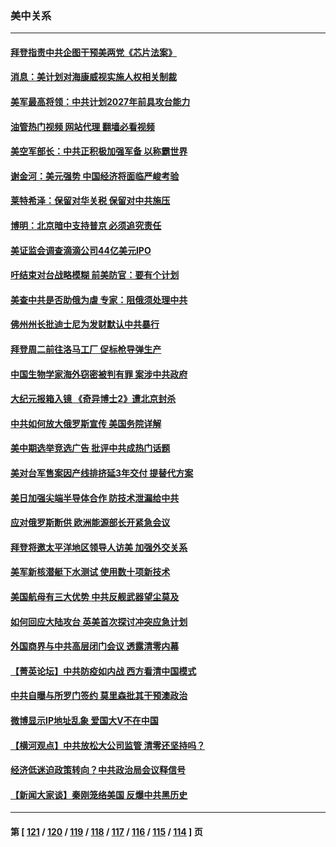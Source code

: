 ### 美中关系
---
#### [拜登指责中共企图干预美两党《芯片法案》](../../pages/nf1412576/n13727200.md?05050045) 
#### [消息：美计划对海康威视实施人权相关制裁](../../pages/nf1412576/n13727090.md?05050045) 
#### [美军最高将领：中共计划2027年前具攻台能力](../../pages/nf1412576/n13726790.md?05050045) 
#### [油管热门视频 网站代理 翻墙必看视频](http://209.222.30.114:81/youtube.html?05050045)
#### [美空军部长：中共正积极加强军备 以称霸世界](../../pages/nf1412576/n13726877.md?05050045) 
#### [谢金河：美元强势 中国经济将面临严峻考验](../../pages/nf1412576/n13726667.md?05050045) 
#### [莱特希泽：保留对华关税 保留对中共施压](../../pages/nf1412576/n13726477.md?05050045) 
#### [博明：北京暗中支持普京 必须追究责任](../../pages/nf1412576/n13726270.md?05050045) 
#### [美证监会调查滴滴公司44亿美元IPO](../../pages/nf1412576/n13726424.md?05050045) 
#### [吁结束对台战略模糊 前美防官：要有个计划](../../pages/nf1412576/n13726430.md?05050045) 
#### [美查中共是否助俄为虐 专家：阻俄须处理中共](../../pages/nf1412576/n13726267.md?05050045) 
#### [佛州州长批迪士尼为发财默认中共暴行](../../pages/nf1412576/n13726276.md?05050045) 
#### [拜登周二前往洛马工厂 促标枪导弹生产](../../pages/nf1412576/n13726182.md?05050045) 
#### [中国生物学家海外窃密被判有罪 案涉中共政府](../../pages/nf1412576/n13726188.md?05050045) 
#### [大纪元报箱入镜 《奇异博士2》遭北京封杀](../../pages/nf1412576/n13725845.md?05050045) 
#### [中共如何放大俄罗斯宣传 美国务院详解](../../pages/nf1412576/n13725728.md?05050045) 
#### [美中期选举竞选广告 批评中共成热门话题](../../pages/nf1412576/n13725722.md?05050045) 
#### [美对台军售案因产线排挤延3年交付 提替代方案](../../pages/nf1412576/n13725597.md?05050045) 
#### [美日加强尖端半导体合作 防技术泄漏给中共](../../pages/nf1412576/n13725683.md?05050045) 
#### [应对俄罗斯断供 欧洲能源部长开紧急会议](../../pages/nf1412576/n13725524.md?05050045) 
#### [拜登将邀太平洋地区领导人访美 加强外交关系](../../pages/nf1412576/n13725266.md?05050045) 
#### [美军新核潜艇下水测试  使用数十项新技术](../../pages/nf1412576/n13724976.md?05050045) 
#### [美国航母有三大优势 中共反舰武器望尘莫及](../../pages/nf1412576/n13710322.md?05050045) 
#### [如何回应大陆攻台 英美首次探讨冲突应急计划](../../pages/nf1412576/n13724432.md?05050045) 
#### [外国商界与中共高层闭门会议 透露清零内幕](../../pages/nf1412576/n13724312.md?05050045) 
#### [【菁英论坛】中共防疫如内战 西方看清中国模式](../../pages/nf1412576/n13724211.md?05050045) 
#### [中共自曝与所罗门签约 莫里森批其干预澳政治](../../pages/nf1412576/n13724202.md?05050045) 
#### [微博显示IP地址乱象 爱国大V不在中国](../../pages/nf1412576/n13724291.md?05050045) 
#### [【横河观点】中共放松大公司监管 清零还坚持吗？](../../pages/nf1412576/n13723664.md?05050045) 
#### [经济低迷迫政策转向？中共政治局会议释信号](../../pages/nf1412576/n13723610.md?05050045) 
#### [【新闻大家谈】秦刚笼络美国 反爆中共黑历史](../../pages/nf1412576/n13722995.md?05050045) 

---
#### 第 [ [121](./121.md?05050045) / [120](./120.md?05050045) / [119](./119.md?05050045) / [118](./118.md?05050045) / [117](./117.md?05050045) / [116](./116.md?05050045) / [115](./115.md?05050045) / [114](./114.md?05050045) ] 页
